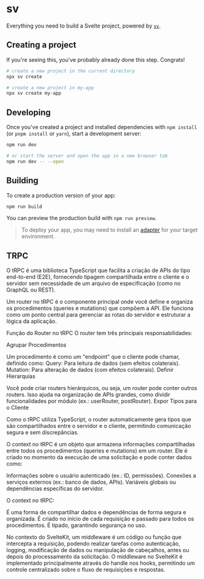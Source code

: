 # sv

Everything you need to build a Svelte project, powered by [`sv`](https://github.com/sveltejs/cli).

## Creating a project

If you're seeing this, you've probably already done this step. Congrats!

```bash
# create a new project in the current directory
npx sv create

# create a new project in my-app
npx sv create my-app
```

## Developing

Once you've created a project and installed dependencies with `npm install` (or `pnpm install` or `yarn`), start a development server:

```bash
npm run dev

# or start the server and open the app in a new browser tab
npm run dev -- --open
```

## Building

To create a production version of your app:

```bash
npm run build
```

You can preview the production build with `npm run preview`.

> To deploy your app, you may need to install an [adapter](https://svelte.dev/docs/kit/adapters) for your target environment.

## TRPC

O tRPC é uma biblioteca TypeScript que facilita a criação de APIs do tipo end-to-end (E2E), fornecendo tipagem compartilhada entre o cliente e o servidor sem necessidade de um arquivo de especificação (como no GraphQL ou REST).

Um router no tRPC é o componente principal onde você define e organiza os procedimentos (queries e mutations) que compõem a API. Ele funciona como um ponto central para gerenciar as rotas do servidor e estruturar a lógica da aplicação.

Função do Router no tRPC
O router tem três principais responsabilidades:

Agrupar Procedimentos

Um procedimento é como um "endpoint" que o cliente pode chamar, definido como:
Query: Para leitura de dados (sem efeitos colaterais).
Mutation: Para alteração de dados (com efeitos colaterais).
Definir Hierarquias

Você pode criar routers hierárquicos, ou seja, um router pode conter outros routers. Isso ajuda na organização de APIs grandes, como dividir funcionalidades por módulo (ex.: userRouter, postRouter).
Expor Tipos para o Cliente

Como o tRPC utiliza TypeScript, o router automaticamente gera tipos que são compartilhados entre o servidor e o cliente, permitindo comunicação segura e sem discrepâncias.

O context no tRPC é um objeto que armazena informações compartilhadas entre todos os procedimentos (queries e mutations) em um router. Ele é criado no momento da execução de uma solicitação e pode conter dados como:

Informações sobre o usuário autenticado (ex.: ID, permissões).
Conexões a serviços externos (ex.: banco de dados, APIs).
Variáveis globais ou dependências específicas do servidor.

O context no tRPC:

É uma forma de compartilhar dados e dependências de forma segura e organizada.
É criado no início de cada requisição e passado para todos os procedimentos.
É tipado, garantindo segurança no uso.

No contexto do SvelteKit, um middleware é um código ou função que intercepta a requisição, podendo realizar tarefas como autenticação, logging, modificação de dados ou manipulação de cabeçalhos, antes ou depois do processamento da solicitação. O middleware no SvelteKit é implementado principalmente através do handle nos hooks, permitindo um controle centralizado sobre o fluxo de requisições e respostas.

